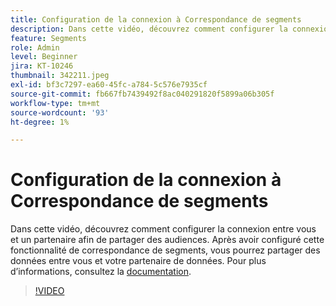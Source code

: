 ```yaml
---
title: Configuration de la connexion à Correspondance de segments
description: Dans cette vidéo, découvrez comment configurer la connexion entre vous et un partenaire afin de partager des audiences. Après avoir configuré cette fonction de correspondance de segments, vous ... (Les descriptions doivent comporter entre 60 et 160 caractères)
feature: Segments
role: Admin
level: Beginner
jira: KT-10246
thumbnail: 342211.jpeg
exl-id: bf3c7297-ea60-45fc-a784-5c576e7935cf
source-git-commit: fb667fb7439492f8ac040291820f5899a06b305f
workflow-type: tm+mt
source-wordcount: '93'
ht-degree: 1%

---
```


# Configuration de la connexion à Correspondance de segments

Dans cette vidéo, découvrez comment configurer la connexion entre vous et un partenaire afin de partager des audiences. Après avoir configuré cette fonctionnalité de correspondance de segments, vous pourrez partager des données entre vous et votre partenaire de données. Pour plus d’informations, consultez la [documentation](https://experienceleague.adobe.com/docs/experience-platform/segmentation/ui/segment-match/overview.html?lang=fr).

>[!VIDEO](https://video.tv.adobe.com/v/342211/?learn=on&enablevpops)
